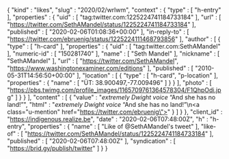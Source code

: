 {
  "kind" : "likes",
  "slug" : "2020/02/wrlwm",
  "context" : {
    "type" : [ "h-entry" ],
    "properties" : {
      "uid" : [ "tag:twitter.com:1225224741184733184" ],
      "url" : [ "https://twitter.com/SethAMandel/status/1225224741184733184" ],
      "published" : [ "2020-02-06T01:08:36+00:00" ],
      "in-reply-to" : [ "https://twitter.com/ebruenig/status/1225224111468793856" ],
      "author" : [ {
        "type" : [ "h-card" ],
        "properties" : {
          "uid" : [ "tag:twitter.com:SethAMandel" ],
          "numeric-id" : [ "150281740" ],
          "name" : [ "Seth Mandel" ],
          "nickname" : [ "SethAMandel" ],
          "url" : [ "https://twitter.com/SethAMandel", "https://www.washingtonexaminer.com/editions" ],
          "published" : [ "2010-05-31T14:56:50+00:00" ],
          "location" : [ {
            "type" : [ "h-card", "p-location" ],
            "properties" : {
              "name" : [ "ÜT: 38.900497,-77.009496" ]
            }
          } ],
          "photo" : [ "https://pbs.twimg.com/profile_images/1165709761364578304/F1QhpOdi.jpg" ]
        }
      } ],
      "content" : [ {
        "value" : "*extremely Dwight voice* “And she has no land!”",
        "html" : "*extremely Dwight voice* “And she has no land!”\n<a class=\"u-mention\" href=\"https://twitter.com/ebruenig\"></a>"
      } ]
    }
  },
  "client_id" : "https://indigenous.realize.be",
  "date" : "2020-02-06T07:48:00Z",
  "h" : "h-entry",
  "properties" : {
    "name" : [ "Like of @SethAMandel's tweet" ],
    "like-of" : [ "https://twitter.com/SethAMandel/status/1225224741184733184" ],
    "published" : [ "2020-02-06T07:48:00Z" ],
    "syndication" : [ "https://brid.gy/publish/twitter" ]
  }
}
